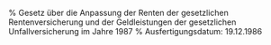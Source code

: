 % Gesetz über die Anpassung der Renten der gesetzlichen Rentenversicherung und der Geldleistungen der gesetzlichen Unfallversicherung im Jahre 1987
% Ausfertigungsdatum: 19.12.1986
 